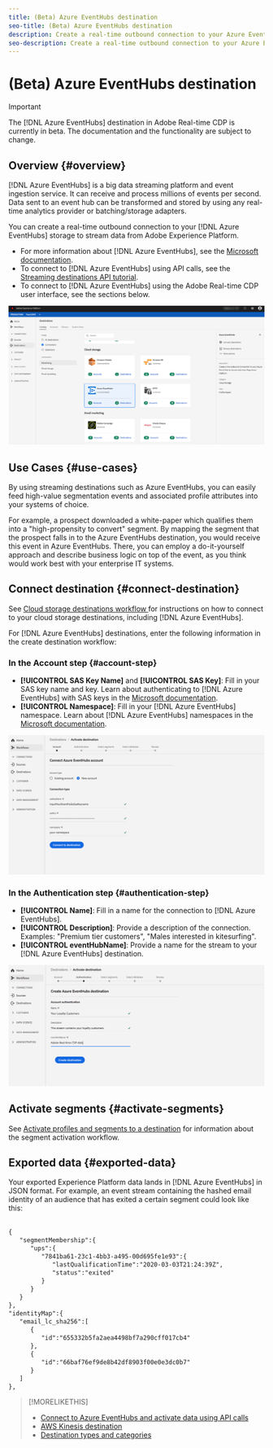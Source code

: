 ```yaml
---
title: (Beta) Azure EventHubs destination
seo-title: (Beta) Azure EventHubs destination
description: Create a real-time outbound connection to your Azure EventHubs storage to stream data from Experience Platform.
seo-description: Create a real-time outbound connection to your Azure EventHubs storage to stream data from Experience Platform.
---
```


# (Beta) Azure EventHubs destination

>[!IMPORTANT]
>
>The [!DNL Azure EventHubs] destination in Adobe Real-time CDP is currently in beta. The documentation and the functionality are subject to change.

## Overview {#overview}

[!DNL Azure EventHubs] is a big data streaming platform and event ingestion service. It can receive and process millions of events per second. Data sent to an event hub can be transformed and stored by using any real-time analytics provider or batching/storage adapters.

You can create a real-time outbound connection to your [!DNL Azure EventHubs] storage to stream data from Adobe Experience Platform.

* For more information about [!DNL Azure EventHubs], see the [Microsoft documentation](https://docs.microsoft.com/en-us/azure/event-hubs/event-hubs-about).
* To connect to [!DNL Azure EventHubs] using API calls, see the [Streaming destinations API tutorial](/help/rtcdp/destinations/streaming-destinations-api-tutorial.md).
* To connect to [!DNL Azure EventHubs] using the Adobe Real-time CDP user interface, see the sections below.

![AWS Kinesis in the UI](/help/rtcdp/destinations/assets/azure-event-hubs-destination.png)

## Use Cases {#use-cases}

By using streaming destinations such as Azure EventHubs, you can easily feed high-value segmentation events and associated profile attributes into your systems of choice.

For example, a prospect downloaded a white-paper which qualifies them into a "high-propensity to convert" segment. By mapping the segment that the prospect falls in to the Azure EventHubs destination, you would receive this event in Azure EventHubs. There, you can employ a do-it-yourself approach and describe business logic on top of the event, as you think would work best with your enterprise IT systems.

## Connect destination {#connect-destination}

See [Cloud storage destinations workflow ](/help/rtcdp/destinations/cloud-storage-destinations-workflow.md)for instructions on how to connect to your cloud storage destinations, including [!DNL Azure EventHubs]. 

For [!DNL Azure EventHubs] destinations, enter the following information in the create destination workflow:

### In the Account step {#account-step}

* **[!UICONTROL SAS Key Name]** and **[!UICONTROL SAS Key]**: Fill in your SAS key name and key. Learn about authenticating to [!DNL Azure EventHubs] with SAS keys in the [Microsoft documentation](https://docs.microsoft.com/en-us/azure/event-hubs/authenticate-shared-access-signature).
* **[!UICONTROL Namespace]**: Fill in your [!DNL Azure EventHubs] namespace. Learn about [!DNL Azure EventHubs] namespaces in the [Microsoft documentation](https://docs.microsoft.com/en-us/azure/event-hubs/event-hubs-create#create-an-event-hubs-namespace).

![Input required in the authentication step](/help/rtcdp/destinations/assets/event-hubs-account-step.png)

### In the Authentication step {#authentication-step}

* **[!UICONTROL Name]**: Fill in a name for the connection to [!DNL Azure EventHubs].
* **[!UICONTROL Description]**: Provide a description of the connection.  Examples: "Premium tier customers", "Males interested in kitesurfing".
* **[!UICONTROL eventHubName]**: Provide a name for the stream to your [!DNL Azure EventHubs] destination.

![Data required in the setup step](/help/rtcdp/destinations/assets/event-hubs-authentication-step.png)

## Activate segments {#activate-segments}

See [Activate profiles and segments to a destination](/help/rtcdp/destinations/activate-destinations.md) for information about the segment activation workflow.


## Exported data {#exported-data}

Your exported Experience Platform data lands in [!DNL Azure EventHubs] in JSON format. For example, an event stream containing the hashed email identity of an audience that has exited a certain segment could look like this:

```

{
   "segmentMembership":{
      "ups":{
         "7841ba61-23c1-4bb3-a495-00d695fe1e93":{
            "lastQualificationTime":"2020-03-03T21:24:39Z",
            "status":"exited"
         }
      }
   }
},
"identityMap":{
   "email_lc_sha256":[
      {
         "id":"655332b5fa2aea4498bf7a290cff017cb4"
      },
      {
         "id":"66baf76ef9de8b42df8903f00e0e3dc0b7"
      }
   ]
},

```



>[!MORELIKETHIS]
>
>* [Connect to Azure EventHubs and activate data using API calls](/help/rtcdp/destinations/streaming-destinations-api-tutorial.md)
>* [AWS Kinesis destination](/help/rtcdp/destinations/amazon-kinesis-destination.md)
>* [Destination types and categories](/help/rtcdp/destinations/destination-types.md) 